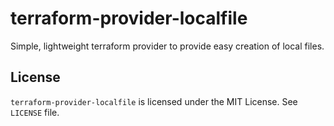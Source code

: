 # terraform-provider-localfile
Simple, lightweight terraform provider to provide easy creation of local files.

## License
`terraform-provider-localfile` is licensed under the MIT License. See `LICENSE` file.
